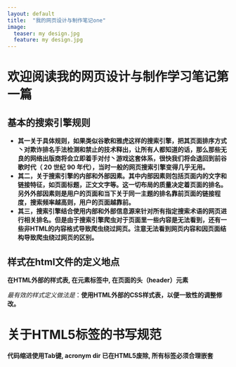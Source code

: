 ```yaml
---
layout: default
title:  "我的网页设计与制作笔记one"
image:
  teaser: my design.jpg
  feature: my design.jpg
---
```


# 欢迎阅读我的网页设计与制作学习笔记第一篇

## **基本的搜索引擎规则**
+ **其一关于具体规则，如果类似谷歌和雅虎这样的搜索引擎，把其页面排序方式丶对欺诈排名手法检测和禁止的技术释出，让所有人都知道的话，那么那些无良的网络出版商将会立即着手对付丶游戏这套体系，很快我们将会退回到前谷歌时代（ 20 世纪 90 年代），当时一般的网页搜索引擎变得几乎无用。**
+ **其二，关于搜索引擎的内部和外部因素。其中内部因素则包括页面内的文字和链接特征，如页面标题，正文文字等。这一切布局的质量决定着页面的排名。另外外部因素则是用户的页面和当下关于同一主题的排名靠前页面的链接程度，搜索频率越高则，用户的页面越靠前。**
+ **其三，搜索引擎结合使用内部和外部信息源来针对所有指定搜索术语的网页进行相关排名。但是由于搜索引擎爬虫对于页面里一些内容是无法看到，还有一些非HTML的内容格式导致爬虫绕过网页。注意无法看到网页内容和因页面结构导致爬虫绕过网页的区别。**

## 样式在html文件的定义地点

**在HTML外部的样式表, 在元素标签中, 在页面的头（header）元素**

*最有效的样式定义做法是*：**使用HTML外部的CSS样式表，以便一致性的调整修改。**

# 关于HTML5标签的书写规范
**代码缩进使用Tab键, acronym dir 已在HTML5废除, 所有标签必须合理嵌套**